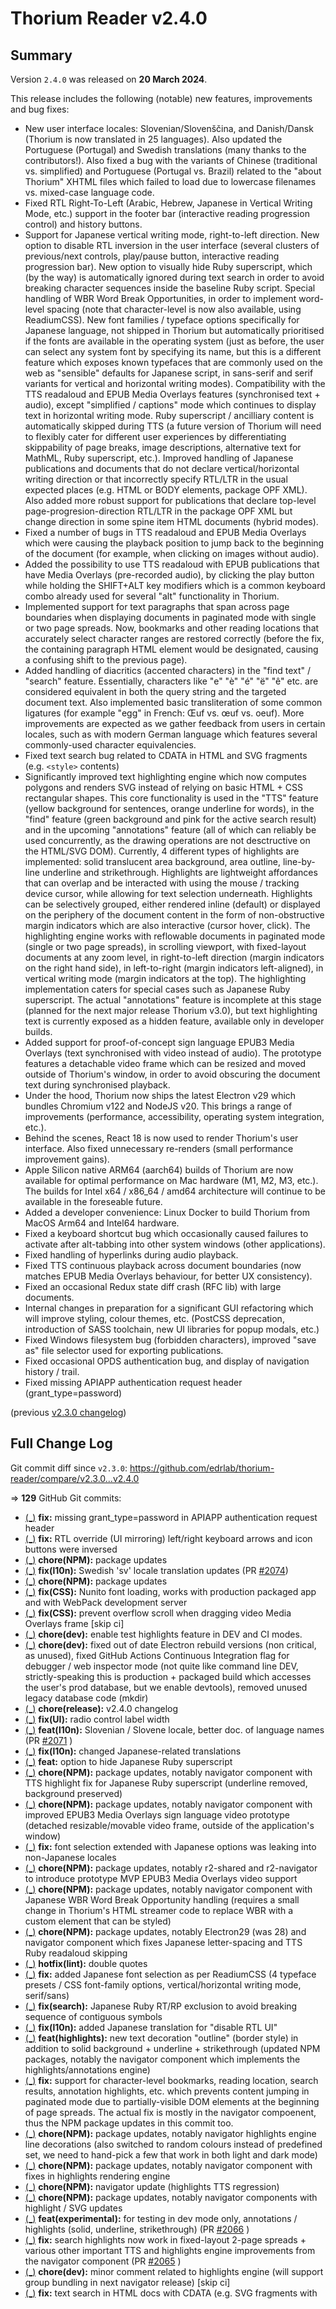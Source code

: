 # Thorium Reader v2.4.0

## Summary

Version `2.4.0` was released on **20 March 2024**.

This release includes the following (notable) new features, improvements and bug fixes:

* New user interface locales: Slovenian/Slovenščina, and Danish/Dansk (Thorium is now translated in 25 languages). Also updated the Portuguese (Portugal) and Swedish translations (many thanks to the contributors!). Also fixed a bug with the variants of Chinese (traditional vs. simplified) and Portuguese (Portugal vs. Brazil) related to the "about Thorium" XHTML files which failed to load due to lowercase filenames vs. mixed-case language code.
* Fixed RTL Right-To-Left (Arabic, Hebrew, Japanese in Vertical Writing Mode, etc.) support in the footer bar (interactive reading progression control) and history buttons.
* Support for Japanese vertical writing mode, right-to-left direction. New option to disable RTL inversion in the user interface (several clusters of previous/next controls, play/pause button, interactive reading progression bar). New option to visually hide Ruby superscript, which (by the way) is automatically ignored during text search in order to avoid breaking character sequences inside the baseline Ruby script. Special handling of WBR Word Break Opportunities, in order to implement word-level spacing (note that character-level is now also available, using ReadiumCSS). New font families / typeface options specifically for Japanese language, not shipped in Thorium but automatically prioritised if the fonts are available in the operating system (just as before, the user can select any system font by specifying its name, but this is a different feature which exposes known typefaces that are commonly used on the web as "sensible" defaults for Japanese script, in sans-serif and serif variants for vertical and horizontal writing modes). Compatibility with the TTS readaloud and EPUB Media Overlays features (synchronised text + audio), except "simplified / captions" mode which continues to display text in horizontal writing mode. Ruby superscript / ancilliary content is automatically skipped during TTS (a future version of Thorium will need to flexibly cater for different user experiences by differentiating skippability of page breaks, image descriptions, alternative text for MathML, Ruby superscript, etc.). Improved handling of Japanese publications and documents that do not declare vertical/horizontal writing direction or that incorrectly specify RTL/LTR in the usual expected places (e.g. HTML or BODY elements, package OPF XML). Also added more robust support for publications that declare top-level page-progresion-direction RTL/LTR in the package OPF XML but change direction in some spine item HTML documents (hybrid modes).
* Fixed a number of bugs in TTS readaloud and EPUB Media Overlays which were causing the playback position to jump back to the beginning of the document (for example, when clicking on images without audio).
* Added the possibility to use TTS readaloud with EPUB publications that have Media Overlays (pre-recorded audio), by clicking the play button while holding the SHIFT+ALT key modifiers which is a common keyboard combo already used for several "alt" functionality in Thorium.
* Implemented support for text paragraphs that span across page boundaries when displaying documents in paginated mode with single or two page spreads. Now, bookmarks and other reading locations that accurately select character ranges are restored correctly (before the fix, the containing paragraph HTML element would be designated, causing a confusing shift to the previous page).
* Added handling of diacritics (accented characters) in the "find text" / "search" feature. Essentially, characters like "e" "è" "é" "ë" "ê" etc. are considered equivalent in both the query string and the targeted document text. Also implemented basic transliteration of some common ligatures (for example "egg" in French: Œuf vs. œuf vs. oeuf). More improvements are expected as we gather feedback from users in certain locales, such as with modern German language which features several commonly-used character equivalencies.
* Fixed text search bug related to CDATA in HTML and SVG fragments (e.g. `<style>` contents)
* Significantly improved text highlighting engine which now computes polygons and renders SVG instead of relying on basic HTML + CSS rectangular shapes. This core functionality is used in the "TTS" feature (yellow background for sentences, orange underline for words), in the "find" feature (green background and pink for the active search result) and in the upcoming "annotations" feature (all of which can reliably be used concurrently, as the drawing operations are not desctructive on the HTML/SVG DOM). Currently, 4 different types of highlights are implemented: solid translucent area background, area outline, line-by-line underline and strikethrough. Highlights are lightweight affordances that can overlap and be interacted with using the mouse / tracking device cursor, while allowing for text selection underneath. Highlights can be selectively grouped, either rendered inline (default) or displayed on the periphery of the document content in the form of non-obstructive margin indicators which are also interactive (cursor hover, click). The highlighting engine works with reflowable documents in paginated mode (single or two page spreads), in scrolling viewport, with fixed-layout documents at any zoom level, in right-to-left direction (margin indicators on the right hand side), in left-to-right (margin indicators left-aligned), in vertical writing mode (margin indicators at the top). The highlighting implementation caters for special cases such as Japanese Ruby superscript. The actual "annotations" feature is incomplete at this stage (planned for the next major release Thorium v3.0), but text highlighting text is currently exposed as a hidden feature, available only in developer builds.
* Added support for proof-of-concept sign language EPUB3 Media Overlays (text synchronised with video instead of audio). The prototype features a detachable video frame which can be resized and moved outside of Thorium's window, in order to avoid obscuring the document text during synchronised playback.
* Under the hood, Thorium now ships the latest Electron v29 which bundles Chromium v122 and NodeJS v20. This brings a range of improvements (performance, accessibility, operating system integration, etc.).
* Behind the scenes, React 18 is now used to render Thorium's user interface. Also fixed unnecessary re-renders (small performance improvement gains).
* Apple Silicon native ARM64 (aarch64) builds of Thorium are now available for optimal performance on Mac hardware (M1, M2, M3, etc.). The builds for Intel x64 / x86_64 / amd64 architecture will continue to be available in the foreseable future.
* Added a developer convenience: Linux Docker to build Thorium from MacOS Arm64 and Intel64 hardware.
* Fixed a keyboard shortcut bug which occasionally caused failures to activate after alt-tabbing into other system windows (other applications).
* Fixed handling of hyperlinks during audio playback.
* Fixed TTS continuous playback across document boundaries (now matches EPUB Media Overlays behaviour, for better UX consistency).
* Fixed an occasional Redux state diff crash (RFC lib) with large documents.
* Internal changes in preparation for a significant GUI refactoring which will improve styling, colour themes, etc. (PostCSS deprecation, introduction of SASS toolchain, new UI libraries for popup modals, etc.)
* Fixed Windows filesystem bug (forbidden characters), improved "save as" file selector used for exporting publications.
* Fixed occasional OPDS authentication bug, and display of navigation history / trail.
* Fixed missing APIAPP authentication request header (grant_type=password)

(previous [v2.3.0 changelog](./CHANGELOG-v2.3.0.md))

## Full Change Log

Git commit diff since `v2.3.0`:
https://github.com/edrlab/thorium-reader/compare/v2.3.0...v2.4.0

=> **129** GitHub Git commits:
* [(_)](https://github.com/edrlab/thorium-reader/commit/caa93255eaf51bd16769d27702fc5fc79b285b6c) __fix:__ missing grant_type=password in APIAPP authentication request header
* [(_)](https://github.com/edrlab/thorium-reader/commit/ad41fc04a8a7a2debaa20a17ab979b210b59f2e8) __fix:__ RTL override (UI mirroring) left/right keyboard arrows and icon buttons were inversed
* [(_)](https://github.com/edrlab/thorium-reader/commit/928649d8cb847017594b4eb7c868e03e188ccc58) __chore(NPM):__ package updates
* [(_)](https://github.com/edrlab/thorium-reader/commit/2075a51c527e0ad113c9b6d1b71c5118ed09ff22) __fix(l10n):__ Swedish 'sv' locale translation updates (PR [#2074](https://github.com/edrlab/thorium-reader/pull/2074))
* [(_)](https://github.com/edrlab/thorium-reader/commit/4444e4d7154a0a53a82cb9cf74a9fbd309e7a397) __chore(NPM):__ package updates
* [(_)](https://github.com/edrlab/thorium-reader/commit/67d3a5b290164de5682a25a66d02e08d9420f65b) __fix(CSS):__ Nunito font loading, works with production packaged app and with WebPack development server
* [(_)](https://github.com/edrlab/thorium-reader/commit/82ff1d57abc5ca2120891d30a4b544d52accb55a) __fix(CSS):__ prevent overflow scroll when dragging video Media Overlays frame [skip ci]
* [(_)](https://github.com/edrlab/thorium-reader/commit/9d6491b363b9480649872c69fc8a541ddaa061c1) __chore(dev):__ enable test highlights feature in DEV and CI modes.
* [(_)](https://github.com/edrlab/thorium-reader/commit/cbc9ffc055a9b48beaf6b76a05aa84ad662b61e4) __chore(dev):__ fixed out of date Electron rebuild versions (non critical, as unused), fixed GitHub Actions Continuous Integration flag for debugger / web inspector mode (not quite like command line DEV, strictly-speaking this is production + packaged build which accesses the user's prod database, but we enable devtools), removed unused legacy database code (mkdir)
* [(_)](https://github.com/edrlab/thorium-reader/commit/186ab00292dff7516bbff0cf81e2ae5d2e605f2e) __chore(release):__ v2.4.0 changelog
* [(_)](https://github.com/edrlab/thorium-reader/commit/a2000cc065ed71eda5af177912cc003aa7d8e47b) __fix(UI):__ radio control label width
* [(_)](https://github.com/edrlab/thorium-reader/commit/9601d5eda6128cce1593956f64b17bf4ba2ae879) __feat(l10n):__ Slovenian / Slovene locale, better doc. of language names (PR [#2071](https://github.com/edrlab/thorium-reader/pull/2071) )
* [(_)](https://github.com/edrlab/thorium-reader/commit/d301da83f5f3222c2738e46a3c606c324bd2b97e) __fix(l10n):__ changed Japanese-related translations
* [(_)](https://github.com/edrlab/thorium-reader/commit/f6eb6a4f102799f15438ee4692af5fea054c902e) __feat:__ option to hide Japanese Ruby superscript
* [(_)](https://github.com/edrlab/thorium-reader/commit/f1a776069b218c137b94b0830f0d051ec6c932df) __chore(NPM):__ package updates, notably navigator component with TTS highlight fix for Japanese Ruby superscript (underline removed, background preserved)
* [(_)](https://github.com/edrlab/thorium-reader/commit/6079d8758ee6694a3958dcf8be47c6a13c8b60b0) __chore(NPM):__ package updates, notably navigator component with improved EPUB3 Media Overlays sign language video prototype (detached resizable/movable video frame, outside of the application's window)
* [(_)](https://github.com/edrlab/thorium-reader/commit/8dbd31b4dd3c46d2522f3caeae2a914815c297ea) __fix:__ font selection extended with Japanese options was leaking into non-Japanese locales
* [(_)](https://github.com/edrlab/thorium-reader/commit/9f55332a70965db0d152ed625b2ba07ae2810041) __chore(NPM):__ package updates, notably r2-shared and r2-navigator to introduce prototype MVP EPUB3 Media Overlays video support
* [(_)](https://github.com/edrlab/thorium-reader/commit/1f13e687826aa8d8a2b4557589362662d1aef38c) __chore(NPM):__ package updates, notably navigator component with Japanese WBR Word Break Opportunity handling (requires a small change in Thorium's HTML streamer code to replace WBR with a custom element that can be styled)
* [(_)](https://github.com/edrlab/thorium-reader/commit/351e268d1932e63abc0f63dfd88e44616d625524) __chore(NPM):__ package updates, notably Electron29 (was 28) and navigator component which fixes Japanese letter-spacing and TTS Ruby readaloud skipping
* [(_)](https://github.com/edrlab/thorium-reader/commit/5df5085b364dd99e784cc22a4ef2491de8ac0c67) __hotfix(lint):__ double quotes
* [(_)](https://github.com/edrlab/thorium-reader/commit/9837f9fc1598f0f81a15f6d644612b8c44bf871e) __fix:__ added Japanese font selection as per ReadiumCSS (4 typeface presets / CSS font-family options, vertical/horizontal writing mode, serif/sans)
* [(_)](https://github.com/edrlab/thorium-reader/commit/f8779247101ae05d7ee54b73f13145cb482399ec) __fix(search):__ Japanese Ruby RT/RP exclusion to avoid breaking sequence of contiguous symbols
* [(_)](https://github.com/edrlab/thorium-reader/commit/9a8b842fec4bfb3db548bad4578e593929aadcc9) __fix(l10n):__ added Japanese translation for "disable RTL UI"
* [(_)](https://github.com/edrlab/thorium-reader/commit/4117950bbe7e97fecbdb75fe8c416d4d80e51fac) __feat(highlights):__ new text decoration "outline" (border style) in addition to solid background + underline + strikethrough (updated NPM packages, notably the navigator component which implements the highlights/annotations engine)
* [(_)](https://github.com/edrlab/thorium-reader/commit/c032056319ef7866d1ea3e9b03571d991e23bb6b) __fix:__ support for character-level bookmarks, reading location, search results, annotation highlights, etc. which prevents content jumping in paginated mode due to partially-visible DOM elements at the beginning of page spreads. The actual fix is mostly in the navigator compoenent, thus the NPM package updates in this commit too.
* [(_)](https://github.com/edrlab/thorium-reader/commit/2ad75eb075f39ab814f08846c0706e0702e69f30) __chore(NPM):__ package updates, notably navigator highlights engine line decorations (also switched to random colours instead of predefined set, we need to hand-pick a few that work in both light and dark mode)
* [(_)](https://github.com/edrlab/thorium-reader/commit/0fe01c2f55ccb210471d9416bebab6abe16e2218) __chore(NPM):__ package updates, notably navigator component with fixes in highlights rendering engine
* [(_)](https://github.com/edrlab/thorium-reader/commit/3e8bbce97fba468fea08605ed4b27176a1661c8b) __chore(NPM):__ navigator update (highlights TTS regression)
* [(_)](https://github.com/edrlab/thorium-reader/commit/81f306a2db2c341510b2bfae84a8b3e4ff390cd0) __chore(NPM):__ package updates, notably navigator components with highlight / SVG updates
* [(_)](https://github.com/edrlab/thorium-reader/commit/01b3cd8c9bc9532890fd7543a943fba2db2ea716) __feat(experimental):__ for testing in dev mode only, annotations / highlights (solid, underline, strikethrough) (PR [#2066](https://github.com/edrlab/thorium-reader/pull/2066) )
* [(_)](https://github.com/edrlab/thorium-reader/commit/e2f745ef1a7b6292dd757a9b8f05994dd0a2bb70) __fix:__ search highlights now work in fixed-layout 2-page spreads + various other important TTS and highlights engine improvements from the navigator component (PR [#2065](https://github.com/edrlab/thorium-reader/pull/2065) )
* [(_)](https://github.com/edrlab/thorium-reader/commit/5bc6b42876c5b9eefde10f4a03f9c4cab833f3b3) __chore(dev):__ minor comment related to highlights engine (will support group bundling in next navigator release) [skip ci]
* [(_)](https://github.com/edrlab/thorium-reader/commit/3f82b8926cc58233d262612f89f54c1f5c596483) __fix:__ text search in HTML docs with CDATA (e.g. SVG fragments with <style>)
* [(_)](https://github.com/edrlab/thorium-reader/commit/75fe6d8fdd464283e79f76978f93fbdb7e0f0cc5) __chore(NPM):__ package update, navigator with TTS fixes and a regression bugfix for progression bar (percentage progression on click)
* [(_)](https://github.com/edrlab/thorium-reader/commit/9ff82e6646b02d061de3cf39a8efd17b2b9e41d2) __fix:__ search algorithm, diacritics (accented characters), ligatures (e.g. Œuf œuf oeuf) (Fixes [#1209](https://github.com/edrlab/thorium-reader/issues/1209) )
* [(_)](https://github.com/edrlab/thorium-reader/commit/7510cd33685579c684022bfe047c225b117ebd95) __chore(NPM):__ package updates, notably navigator component which improves TTS readaloud experience
* [(_)](https://github.com/edrlab/thorium-reader/commit/4af89c7202ae9e7d492441831c47a462a9672146) __chore(NPM):__ package update, navigator component which fixes highlights engine (perf and UX improvements)
* [(_)](https://github.com/edrlab/thorium-reader/commit/d715103acd5bbeec1f31a97bd84ce832c8799df9) __chore(NPM):__ navigator package with minor fix
* [(_)](https://github.com/edrlab/thorium-reader/commit/f50e5eda1d99d80df8ec5d9834d8c594446be301) __chore(NPM):__ package lockfile refresh (from Intel MacOS)
* [(_)](https://github.com/edrlab/thorium-reader/commit/3f1b2b81ea06913521732a408186f2c67a02c9ce) __chore(NPM):__ package updates, notably navigator component with ReadiumCSS fixes and highlights margin indicators
* [(_)](https://github.com/edrlab/thorium-reader/commit/8dc6b08d51046aee805e2345519d87dec1f84c70) __chore(NPM):__ updated packages, navigator with RTL/LTR fixes, better support for mixed directions, more robust handling of mismatch in HTML attributes, CSS styles, DOM element depth
* [(_)](https://github.com/edrlab/thorium-reader/commit/53246ed0e549ddb2d270e909d5d6fb42490a1416) __fix(RTL):__ filpped GUI harmonisations in preparation for updated navigator package (coming up next)
* [(_)](https://github.com/edrlab/thorium-reader/commit/97e6d0d5b828a7d60c12fa122425c18eb776b66b) __fix:__ keyboard shortcuts occasionally failed after alt-tabbing into other system windows
* [(_)](https://github.com/edrlab/thorium-reader/commit/360441f8c23dfd871c2c082ec8d514b047174bb2) __fix:__ publications without page-progresion-direction RTL but with document-level RTL are now discovered as the HTML renders, and the GUI is flipped accordingly (unless the users optionally chooses to disable UI flipping)
* [(_)](https://github.com/edrlab/thorium-reader/commit/6b9a033ed51ad2b3cc2507d78075c8018d9a6402) __chore(NPM):__ package updates, including navigator component fixes (regression bug in pagination / audio progression with TTS and Media Overlays), also fixed hyperlinks handling during audio
* [(_)](https://github.com/edrlab/thorium-reader/commit/33ba7a37221c46638ddeae3cb3f955fe8d8d7229) __chore(NPM):__ package update, "navigator" component with fixes that improve TTS and Media Overlays "scroll into view" UX, also addressed edge cases with CSS scroll boundaries
* [(_)](https://github.com/edrlab/thorium-reader/commit/7a496af9d44f1a0a5e6ecd131d2bbfdce8288ef9) __fix:__ occasional Redux state diff crash (RFC lib) with large documents
* [(_)](https://github.com/edrlab/thorium-reader/commit/a253fb46279b76be7cb2dc7bfe8b29f0fe9742ff) __chore(NPM):__ package updates, notably navigator component with TTS readaloud fixes
* [(_)](https://github.com/edrlab/thorium-reader/commit/b9ecda8090fefeca2e75a816da1e57acbf3117f2) __chore(NPM):__ package updates, notably the "navigator" component with significant improvements in Japanese Right To Left Vertical Writing Mode, as well as Media Overlays and Text To Speech readaloud functionality fixes
* [(_)](https://github.com/edrlab/thorium-reader/commit/ac5d7653706e3328857a59f52e47ab99f92a273b) __feat(audio):__ when publication has Media Overlays, TTS readaloud can be forced instead of MO playback by clicking on activation icon button in toolbar with SHIFT+ALT key modifiers (common keyboard combo already used for several "alt" functionality in Thorium)
* [(_)](https://github.com/edrlab/thorium-reader/commit/64bf1e7bb4586509e2aa0db85f08cd61d8f21753) __chore(NPM):__ package updates
* [(_)](https://github.com/edrlab/thorium-reader/commit/304930adbab662a1106d6370c53db339f4219b7b) __fix(RTL):__ flip GUI user preference now works better with reset/save (session stuff)
* [(_)](https://github.com/edrlab/thorium-reader/commit/9fa101639db814863148dac3a69231f655a04836) __feat(RTL):__ allow advanced users (particularly Japanese) to turn off the default Right To Left GUI flipping (progression bar, previous/next buttons, play icon etc.). Some users prefer consistency left/right regardless of vertical-writing-mode top-to-bottom right-to-left content rendering
* [(_)](https://github.com/edrlab/thorium-reader/commit/fe6f976d9286c6b99a43f0ffde33b250d30cd34d) __fix(RTL):__ improved handling in TOC render of language codes to detect RTL besides direction package metadata [skip ci]
* [(_)](https://github.com/edrlab/thorium-reader/commit/f9f196551dfdde0e005a396671b108c0165d9f73) __fix(RTL):__ TTS and Media Overlays play button flipped on x axis, previous/next buttons swapped
* [(_)](https://github.com/edrlab/thorium-reader/commit/b5e6d1c8637121b9a028e5cd69200f4a5d25f7ab) __fix(lint):__ eslint config and css indentation [skip ci]
* [(_)](https://github.com/edrlab/thorium-reader/commit/ba172c63ae8a44b8532f1573f312917c63310abc) __fix:__ RTL Right To Left (Arabic, Hebrew, Japanese in Vertical Writing Mode Top-To-Bottom etc.) now supported in footer progression bar and history buttons
* [(_)](https://github.com/edrlab/thorium-reader/commit/0574c0010ef4e274983e1dc559691aafd64bfdf2) __fix(PDF):__ progression bar wasn't synchronised, React 18 regression (actually a valid behaviour, setState() async batching)
* [(_)](https://github.com/edrlab/thorium-reader/commit/8070d3f1a7d3ccffb440b6fc03cfb432197c5881) __chore(NPM):__ package updates, removed unused postinstall scripts (electron rebuild)
* [(_)](https://github.com/edrlab/thorium-reader/commit/0184839d9e1d24271e339d335eab19f7f15ce177) __chore(NPM):__ package updates, force @parcel/watcher transitive dependency to 2.1.0 from latest 2.4.0 because of binding.gyp NodeGYP build error (seem introduced by node-addon-api)
* [(_)](https://github.com/edrlab/thorium-reader/commit/f404f039b1debb01aeeae49abb46196379a9863c) __chore(NPM):__ package updates, removed ECLINT which is old and security-flagged by dependabot (follow-redirects vulnerability)
* [(_)](https://github.com/edrlab/thorium-reader/commit/5955c6607d2ccfc2757ad721f414789df98b34b7) __feat(l10n):__ Danish localization (PR [#2064](https://github.com/edrlab/thorium-reader/pull/2064) original PR [#2041](https://github.com/edrlab/thorium-reader/pull/2041))
* [(_)](https://github.com/edrlab/thorium-reader/commit/f93493cc065aae44d83f06a0574794699e723407) __fix(l10n):__ Portuguese / Portugal pt-PT translation (PR [#2047](https://github.com/edrlab/thorium-reader/pull/2047))
* [(_)](https://github.com/edrlab/thorium-reader/commit/810ecb26ed26900aed015abaed3fbec0cb38d84c) __chore(dev):__ GitHub release untagged at the point of draft after uploading assets
* [(_)](https://github.com/edrlab/thorium-reader/commit/20be661771a127c94f4fa0a7ca7a8a20390e50a7) __chore(dev):__ GHActions release asset filenames are automatically renamed (spaces to dots), improved release body Markdown
* [(_)](https://github.com/edrlab/thorium-reader/commit/9656c407d565cdebd4522d88851b677675ca2679) __chore(dev):__ GHActions Markdown URL formatting issues in release body
* [(_)](https://github.com/edrlab/thorium-reader/commit/ff6db871136fcc46de96e51f0346dd60608b315c) __chore(dev):__ GitHub Action disable DEBUG and improve release body (asset listing)
* [(_)](https://github.com/edrlab/thorium-reader/commit/41a33ae97e34a4d5472160c21e525b5270b75bed) __fix:__ linting (auto format failed in previous commit)
* [(_)](https://github.com/edrlab/thorium-reader/commit/1283197a76149bb6856e168e257627ca242d8240) __chore(dev):__ GHActions delete old release assets before delete release, list asset download links in new release body
* [(_)](https://github.com/edrlab/thorium-reader/commit/ad116d0d866119da0be0c64188171c7352a0f932) __chore(dev):__ GitHub Action list release assets + delete(TBD)
* [(_)](https://github.com/edrlab/thorium-reader/commit/b43f4d8a5182817bc644d54cb93d4ec8b7234356) __chore(dev):__ GitHubActions CI fix release ID typo
* [(_)](https://github.com/edrlab/thorium-reader/commit/d1b43def6ef2f1d4a932773df1a99031151dec76) __chore(dev):__ GitHub Action 'draft' release toggle ('update' HTTP REST API endpoint), code cleanup (removed obsolete references to Travis and Appveyor)
* [(_)](https://github.com/edrlab/thorium-reader/commit/9d2bf56c181ec3da9634d30c12efdf067313efac) __(tag:__ latest-macos-intel, tag: latest-macos-arm) chore(dev): GitHub Actions restricted GITHUB_TOKEN configured via YAML to selected permissive
* [(_)](https://github.com/edrlab/thorium-reader/commit/1c1f32012004b49fbe5f36d1e71909c067ccfc84) __chore(dev):__ GitHub Actions ENV secret, name change (draft releases still unpublished...)
* [(_)](https://github.com/edrlab/thorium-reader/commit/d78f7e0aac2ebbbedcb2c41bd0b418344a0521fb) __chore(dev):__ GitHub Actions release publish with new token policy
* [(_)](https://github.com/edrlab/thorium-reader/commit/df955f660f137e3913ff1eff0cf9db948f44192c) __chore(dev):__ GitHub Actions Windows special case
* [(_)](https://github.com/edrlab/thorium-reader/commit/992a5dc8b90130077ac1498d99b7352207965239) __chore(dev):__ Apple Silicon MAc GitHub Actions fixed matrix
* [(_)](https://github.com/edrlab/thorium-reader/commit/5ed3362d93d4e0bfcb15546372d2c8d05be3b0a8) __chore(dev):__ GitHub Actions AppleSilicon try again...
* [(_)](https://github.com/edrlab/thorium-reader/commit/656f736b73b633f582442d73fa8c8cf84de74678) __chore(dev):__ Apple Silicon GitHub Action (test)
* [(_)](https://github.com/edrlab/thorium-reader/commit/ad301e5fd76b07841b925bdcc4301fc097f1da41) __chore(NPM):__ package updates
* [(_)](https://github.com/edrlab/thorium-reader/commit/c050a783d2fd8b8532737693f957aaa848282577) __chore(dev):__ minor change, Docker handling of ARM64 vs. X64 target architecture
* [(_)](https://github.com/edrlab/thorium-reader/commit/317c460f023229cde7eeb29f7a49f02348f21d0a) __chore(dev):__ Linux Docker to build on x64/x86_64 and arm64/aarch64
* [(_)](https://github.com/edrlab/thorium-reader/commit/b2cde42dd14ec82033e9662d6a34c4059703cb65) __chore(dev):__ remove unused git info (conflicts in Docker)
* [(_)](https://github.com/edrlab/thorium-reader/commit/39e0b60f550b0f8de5438cddeaedf0ef8d703bf7) __chore(NPM):__ package updates, including R2-* components
* [(_)](https://github.com/edrlab/thorium-reader/commit/de18b9cb86193854ea7aac7d3bd927c397cce408) __chore(NPM):__ package updates
* [(_)](https://github.com/edrlab/thorium-reader/commit/46a4987c7c153f0da2147a84dae9c51d8b530956) __chore(NPM):__ package updates
* [(_)](https://github.com/edrlab/thorium-reader/commit/aa61739484e2608180b2b24903f4d7abf90331f9) __chore(NPM):__ package updates, notably Redux typings, Electron 28 (PR [#2055](https://github.com/edrlab/thorium-reader/pull/2055))
* [(_)](https://github.com/edrlab/thorium-reader/commit/524bfe6e3e31703961842e6c1dbe916ac00bcbd2) __Revert:__ "feat(react): DialogWithRadix base component"
* [(_)](https://github.com/edrlab/thorium-reader/commit/77c64b157fb90ddbace08b8df304a7cdd6935b9f) __fix (css):__ disable dark mode color
* [(_)](https://github.com/edrlab/thorium-reader/commit/9dd2e12b3d3f9a675fc77cc2ee42bf5256b56720) __feat(react):__ DialogWithRadix base component
* [(_)](https://github.com/edrlab/thorium-reader/commit/cb4eee79c3a03ac79e320e83b5d500dfc2df6a6d) __chore(font):__ add NunitoBold 700 font
* [(_)](https://github.com/edrlab/thorium-reader/commit/7ae95af5fa1c912ed3a81e9f5fb3dbf7e44629c3) __fix(sass):__ import sass global scss file in reader app window
* [(_)](https://github.com/edrlab/thorium-reader/commit/b8b37dbec3665468a191030ca8291fd2351f894b) __fix(sass):__ move from node-sass to dart-sass (node-sass is not recommended to use with webpack sass-loader)
* [(_)](https://github.com/edrlab/thorium-reader/commit/4b5ede9a1882501b5d875644f62312b4d1e71ba4) __chore(NPM):__ package updates, using NPM overrides to force NodeSASS v9 on transitive dependency
* [(_)](https://github.com/edrlab/thorium-reader/commit/85f494a40c41877ea4f3de8f4a42e855291291cc) __chore(dev):__ attempt to remediate distutils deprecation in Python 3.12 (node-gyp break)
* [(_)](https://github.com/edrlab/thorium-reader/commit/5d2aa4df96e58e2ca8cae35bf66cdce16513bf9a) __chore(sass):__ move typed-scss to devDep in package.json and run typed-css in style files
* [(_)](https://github.com/edrlab/thorium-reader/commit/5ee65d9053bb8f90828e8ba207c446b2067dd05b) __Revert:__ "chore(sass): move typed-scss to devDep in package.json and run typed-css in style files"
* [(_)](https://github.com/edrlab/thorium-reader/commit/9347c3ae2ea09574749e221a779f47a8ca3f02ce) __chore(sass):__ move typed-scss to devDep in package.json and run typed-css in style files
* [(_)](https://github.com/edrlab/thorium-reader/commit/39f0bea19b5147882359ebcab81822c417224f7d) feat(css) add "Nunito" css font (PR [#2035](https://github.com/edrlab/thorium-reader/pull/2035))
* [(_)](https://github.com/edrlab/thorium-reader/commit/ec61bea801932db157be3886f88f77492797ab52) __feat(reader):__ sync defaultReaderConfig across the 3 processes (main,reader,lib)
* [(_)](https://github.com/edrlab/thorium-reader/commit/f29891143ebfb2fe0dd697804aa9fff6649efad8) __chore(doc):__ README, architecture documentation (PR [#1996](https://github.com/edrlab/thorium-reader/pull/1996))
* [(_)](https://github.com/edrlab/thorium-reader/commit/598518d15e7f161b8b04032d037a90cca9292807) __chore(NPM):__ package updates
* [(_)](https://github.com/edrlab/thorium-reader/commit/7606f918a0842a2e441400349234e3269da558e8) __fix(l10n):__ Swedish correction (PR [#1973](https://github.com/edrlab/thorium-reader/pull/1973))
* [(_)](https://github.com/edrlab/thorium-reader/commit/a7c9f67ae65641eca4f4062c399a6287a03450d6) __fix:__ EPUB / publication export save-as OS file selector (PR [#2036](https://github.com/edrlab/thorium-reader/pull/2036) Fixes [#1975](https://github.com/edrlab/thorium-reader/issues/1975))
* [(_)](https://github.com/edrlab/thorium-reader/commit/924fb534df47e98bde7ef1ff17db5d578183b006) __Feat(css):__ SASS integration (PR [#2007](https://github.com/edrlab/thorium-reader/pull/2007))
* [(_)](https://github.com/edrlab/thorium-reader/commit/df2872c789f3214931dda22d814144fae6cf2cd5) __chore(NPM):__ package updates
* [(_)](https://github.com/edrlab/thorium-reader/commit/b2b41b6c03393f2f43660b81ca8ca24d02f264a8) __Fix(reader):__ enable reader keyboard shortcut on publication info close
* [(_)](https://github.com/edrlab/thorium-reader/commit/0318e8196c29a79f1088152b6ecaaaa7430e0eee) __chore(NPM):__ package updates (minor)
* [(_)](https://github.com/edrlab/thorium-reader/commit/f8da5229cfd1c22cbaaf8ae8628b3d67bb952b18) __feat(dev):__ migration to React 18 (PR [#1693](https://github.com/edrlab/thorium-reader/pull/1693))
* [(_)](https://github.com/edrlab/thorium-reader/commit/a0e4cc12a9f1afeb28df5c8809847ac9c4cf9297) __chore(NPM):__ package updates, Electron 27 (still on React 17)
* [(_)](https://github.com/edrlab/thorium-reader/commit/1f0decaa938b5cdf621da84804fdda193aed6bac) __fix(react):__ improve useApi hook
* [(_)](https://github.com/edrlab/thorium-reader/commit/1d3dc939d1d495540a0482f4e0596dc55d5157cf) __fix(catalog):__ hydrate the catalog (publication/tag) when starting library window. Fixes [#2021](https://github.com/edrlab/thorium-reader/issues/2021)
* [(_)](https://github.com/edrlab/thorium-reader/commit/51914df9fa084235542013a3f6da60b80849e796) __fix(opds):__ reset opds header links at each opds location changed and replace header links during opds navigation, no accumulation. Fixes [#2017](https://github.com/edrlab/thorium-reader/issues/2017)
* [(_)](https://github.com/edrlab/thorium-reader/commit/23fdd654ae67221faa01020c36c268aa7d599eed) __fix(react-hooks):__ update useKeyboardShortcut hooks to call ensureKeyboardListenerIsInstalled in component mount and replace useSyncExternalStore to match precise keyboard state change
* [(_)](https://github.com/edrlab/thorium-reader/commit/d5b27d9431eb52a287c5a0002b648388c5b58e57) __chore(dev):__ code comments regarding React Dev Tools Chrome/Electron extension [skip ci]
* [(_)](https://github.com/edrlab/thorium-reader/commit/7482da34a65dcf9ee352670321cfb8a60b15fb08) __chore:__ file ignore (linter) [skip ci]
* [(_)](https://github.com/edrlab/thorium-reader/commit/7d7a1e480828200bbf0ac20a9edfeda77ebae40d) __fix(react):__ eliminate re-renders of publicationCard and cleanup Cover state code
* [(_)](https://github.com/edrlab/thorium-reader/commit/87d059c8d4ee7fdeab6bee9383c241be6adf2952) __feat(react):__ new react hooks to communicate between functional-component and model/controller (PR [#2002](https://github.com/edrlab/thorium-reader/pull/2002))
* [(_)](https://github.com/edrlab/thorium-reader/commit/c88f70b17d88fd92234f4a7bee4225f4d6b12220) __fix(library):__ Dropzone component re-render too many times on window clic
* [(_)](https://github.com/edrlab/thorium-reader/commit/1d72280ab708fa8ac5ca8ebfbccc0412623d080b) __refactor(API):__ transform publication/getAllTags API to a state loaded in library from an action dispatched in main process updated with catalog/get saga logic (Fixes [#1994](https://github.com/edrlab/thorium-reader/issues/1994))
* [(_)](https://github.com/edrlab/thorium-reader/commit/50cc65551d69d22137aeff5efa00aceb452d0bfb) __refactor(API):__ switch catalog/get API to redux/redux-saga logic (Fixes [#1993](https://github.com/edrlab/thorium-reader/issues/1993))
* [(_)](https://github.com/edrlab/thorium-reader/commit/2374d856712b8315aec2605975aa48bd37398105) __refactor(API):__ switch lcp (renew,return,unlock) to redux-saga logic delete LCP API (FIxes [#1992](https://github.com/edrlab/thorium-reader/issues/1992))
* [(_)](https://github.com/edrlab/thorium-reader/commit/93a79a38601ad6251f0afa80be85dd240d5e7f8f) __refactor(API):__ delete keyboard API Actually not used and already synced across redux State (Fixes [#1991](https://github.com/edrlab/thorium-reader/issues/1991))
* [(_)](https://github.com/edrlab/thorium-reader/commit/dcb98bf62cfbc85a0a0cc12bdfb5606a6d2ab8bd) __refactor(API):__ switch sessionApi to redux state with synchronization across main/renderer delete the session API (Fixes [#1990](https://github.com/edrlab/thorium-reader/issues/1990))
* [(_)](https://github.com/edrlab/thorium-reader/commit/22a49691a23c01b4041f6679dec86e1b36df7b31) __refactor(API):__ move reader/clipboardCopy to redux/reduxSaga and delete reader API (Fixes [#1989](https://github.com/edrlab/thorium-reader/issues/1989))
* [(_)](https://github.com/edrlab/thorium-reader/commit/a9630b9ac64e8d4ed3db7443c9255f2715dc8e34) __feat(TTS):__ readaloud skippability, also updated NPM packages
* [(_)](https://github.com/edrlab/thorium-reader/commit/558dc8a1b67d154ff9cad355a8f1f40df66ffeac) __fix(l10n):__ XHTML "about Thorium" filenames are lower case (Chinese and Portuguese variants were not loading) Fixes [#1969](https://github.com/edrlab/thorium-reader/issues/1969)
* [(_)](https://github.com/edrlab/thorium-reader/commit/20aa64949f7ff22d131195f8aa38c8ebe0704711) __chore(release):__ version 2.4.0-alpha.1

__Developer Notes__:

* The [standard-changelog](https://github.com/conventional-changelog/conventional-changelog/tree/master/packages/standard-changelog) utility (`npx standard-changelog --first-release`) somehow only generates a limited number of commits, so we use a one-liner command line / shell script instead:
* `git --no-pager log --decorate=short --pretty=oneline v2.3.0...v2.4.0 | cut -d " " -f 1- | sed -En '/^([0-9a-zA-Z]+)[[:space:]]([^:]+):(.+)$/!p;s//\1 __\2:__\3/p' | sed -En 's/^(.+)$/* \1/p' | sed -En '/PR[[:space:]]*#([0-9]+)/!p;s//PR [#\1](https:\/\/github.com\/edrlab\/thorium-reader\/pull\/\1)/gp' | sed -En '/\(#([0-9]+)/!p;s//(PR [#\1](https:\/\/github.com\/edrlab\/thorium-reader\/pull\/\1)/gp' | sed -En '/(Fixes|See|Fix|Fixed)[[:space:]]*#([0-9]+)/!p;s//\1 [#\2](https:\/\/github.com\/edrlab\/thorium-reader\/issues\/\2)/gp' | sed -En '/^.[[:space:]]([0-9a-zA-Z]+)[[:space:]]/!p;s//* [(_)](https:\/\/github.com\/edrlab\/thorium-reader\/commit\/\1) /p' | sed -En '/[[:space:]]#([0-9]+)/!p;s// [#\1](https:\/\/github.com\/edrlab\/thorium-reader\/issues\/\1)/gp'`
* ...append `| pbcopy` on MacOS to copy the result into the clipboard.
* ...append `| wc -l` to verify that the result actually matches the number of Git commits.
